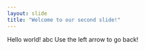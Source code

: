 ```yaml
---
layout: slide
title: "Welcome to our second slide!"
---
```

Hello world! abc
Use the left arrow to go back!